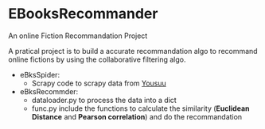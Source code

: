 # EBooksRecommander
An online Fiction Recommandation Project

A pratical project is to build a accurate recommandation algo to recommand online fictions by using the collaborative filtering algo.
* eBksSpider:
  * Scrapy code to scrapy data from [Yousuu](www.yousuu.com/booklist)
* eBksRecommder:
  * dataloader.py to process the data into a dict
  * func.py include the functions to calculate the similarity (**Euclidean Distance** and **Pearson correlation**) and do the recommandation